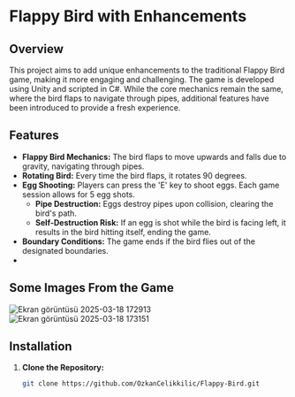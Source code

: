 # Flappy Bird with Enhancements

## Overview
This project aims to add unique enhancements to the traditional Flappy Bird game, making it more engaging and challenging. The game is developed using Unity and scripted in C#. While the core mechanics remain the same, where the bird flaps to navigate through pipes, additional features have been introduced to provide a fresh experience.

## Features
- **Flappy Bird Mechanics:** The bird flaps to move upwards and falls due to gravity, navigating through pipes.
- **Rotating Bird:** Every time the bird flaps, it rotates 90 degrees.
- **Egg Shooting:** Players can press the 'E' key to shoot eggs. Each game session allows for 5 egg shots.
  - **Pipe Destruction:** Eggs destroy pipes upon collision, clearing the bird's path.
  - **Self-Destruction Risk:** If an egg is shot while the bird is facing left, it results in the bird hitting itself, ending the game.
- **Boundary Conditions:** The game ends if the bird flies out of the designated boundaries.
- 
## Some Images From the Game
![Ekran görüntüsü 2025-03-18 172913](https://github.com/user-attachments/assets/46a21b25-e93d-4158-8a6e-a93e4bdd626e)
![Ekran görüntüsü 2025-03-18 173151](https://github.com/user-attachments/assets/c801c2c7-39ac-4e49-9042-dcec24788a0e)


## Installation
1. **Clone the Repository:**
   ```bash
   git clone https://github.com/OzkanCelikkilic/Flappy-Bird.git
